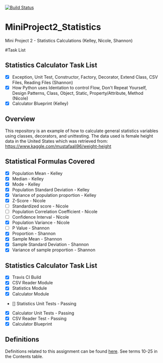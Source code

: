 [![Build Status](https://travis-ci.org/jeanshanchik/MiniProject2_Statistics.svg?branch=master)](https://travis-ci.org/jeanshanchik/MiniProject2_Statistics)

# MiniProject2_Statistics
Mini Project 2 - Statistics Calculations (Kelley, Nicole, Shannon)

#Task List
## Statistics Calculator Task List

- [x] Exception, Unit Test, Constructor, Factory, Decorator, Extend Class, CSV Files, Reading Files (Shannon)
- [x] How Python uses Identation to control Flow, Don't Repeat Yourself, Design Patterns, Class, Object, Static, Property/Attribute, Method (Nicole)
- [X] Calculator Blueprint (Kelley)

## Overview
This repository is an example of how to calculate general statistics variables using classes, decorators, and unittesting. The data used is female height data in the United States which was retrieved from: https://www.kaggle.com/mustafaali96/weight-height 

## Statistical Formulas Covered

- [X] Population Mean - Kelley
- [X] Median - Kelley
- [X] Mode - Kelley
- [X] Population Standard Deviation - Kelley
- [X] Variance of population proportion - Kelley
- [x] Z-Score - Nicole
- [ ] Standardized score - Nicole
- [ ] Population Correlation Coefficient - Nicole
- [ ] Confidence Interval - Nicole
- [X] Population Variance - Nicole
- [ ] P Value - Shannon
- [X] Proportion - Shannon
- [X] Sample Mean - Shannon
- [X] Sample Standard Deviation - Shannon
- [X] Variance of sample proportion - Shannon

## Statistics Calculator Task List

- [X] Travis CI Build
- [X] CSV Reader Module
- [X] Statistics Module
- [X] Calculator Module
- [] Statistics Unit Tests - Passing
- [X] Calculator Unit Tests - Passing
- [X] CSV Reader Test - Passing
- [X] Calculator Blueprint

## Definitions

Definitions related to this assignment can be found [here](https://github.com/Shannon-NJIT/MiniProject1). 
See terms 10-25 in the Contents table.

